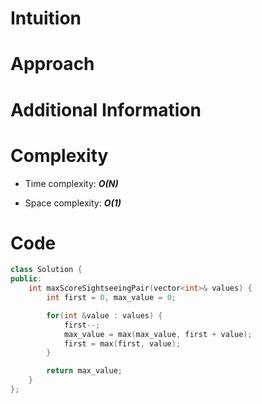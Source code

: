 # Intuition

# Approach

# Additional Information

# Complexity
- Time complexity: ***O(N)***
<!-- Add your time complexity here, e.g. $$O(n)$$ -->

- Space complexity: ***O(1)***
<!-- Add your space complexity here, e.g. $$O(n)$$ -->

# Code
```cpp
class Solution {
public:
    int maxScoreSightseeingPair(vector<int>& values) {
        int first = 0, max_value = 0;

        for(int &value : values) {
            first--;
            max_value = max(max_value, first + value);
            first = max(first, value);
        }

        return max_value;
    }
};
```
